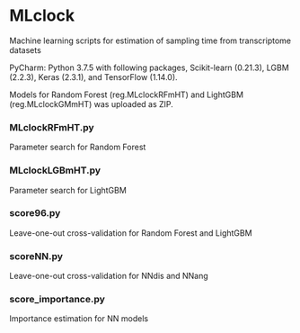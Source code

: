 # MLclock
Machine learning scripts for estimation of sampling time from transcriptome datasets

PyCharm: Python 3.7.5 with following packages, Scikit-learn (0.21.3), LGBM (2.2.3), Keras (2.3.1), and TensorFlow (1.14.0).

Models for Random Forest (reg.MLclockRFmHT) and LightGBM (reg.MLclockGMmHT) was uploaded as ZIP.

### MLclockRFmHT.py
Parameter search for Random Forest

### MLclockLGBmHT.py
Parameter search for LightGBM

### score96.py
Leave-one-out cross-validation for Random Forest and LightGBM

### scoreNN.py
Leave-one-out cross-validation for NNdis and NNang

### score_importance.py
Importance estimation for NN models

